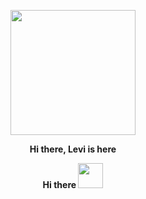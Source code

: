 <p align="center">  <img src="https://media.giphy.com/media/SmwsaXanCdOxy/giphy.gif" width="200" height="200">
<b><p align="center"> Hi there, Levi is here <b><br>
<p align="center"> Hi there <img src="https://raw.githubusercontent.com/blackcater/blackcater/master/images/Hi.gif" width="40" height="40" >


<!--
**levi-ackermn/levi-ackermn** is a ✨ _special_ ✨ repository because its `README.md` (this file) appears on your GitHub profile.

Here are some ideas to get you started:

- 🔭 I’m currently working on ...
- 🌱 I’m currently learning ...
- 👯 I’m looking to collaborate on ...
- 🤔 I’m looking for help with ...
- 💬 Ask me about ...
- 📫 How to reach me: ...
- 😄 Pronouns: ...
- ⚡ Fun fact: ...
-->
